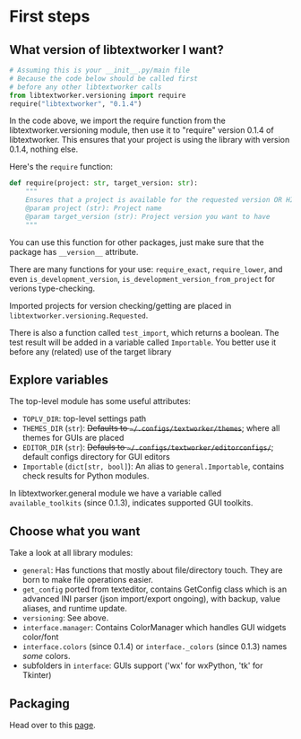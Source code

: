 # First steps

## What version of libtextworker I want?

```python
# Assuming this is your __init__.py/main file
# Because the code below should be called first
# before any other libtextworker calls
from libtextworker.versioning import require
require("libtextworker", "0.1.4")
```

In the code above, we import the require function from the libtextworker.versioning module, then use it to "require" version 0.1.4 of libtextworker. This ensures that your project is using the library with version 0.1.4, nothing else.

Here's the ```require``` function:

```python
def require(project: str, target_version: str):
	"""
	Ensures that a project is available for the requested version OR HIGHER.
	@param project (str): Project name
	@param target_version (str): Project version you want to have
	"""
```

You can use this function for other packages, just make sure that the package has `__version__` attribute.

There are many functions for your use: `require_exact`, `require_lower`, and even `is_development_version`, `is_development_version_from_project` for verions type-checking.

Imported projects for version checking/getting are placed in `libtextworker.versioning.Requested`.

There is also a function called `test_import`, which returns a boolean. The test result will be added in a variable called `Importable`. You better use it before any (related) use of the target library

## Explore variables

The top-level module has some useful attributes:

* `TOPLV_DIR`: top-level settings path
* `THEMES_DIR` (`str`): ~~Defaults to ```~/.configs/textworker/themes```~~; where all themes for GUIs are placed
* `EDITOR_DIR` (`str`): ~~Defauls to ```~/.configs/textworker/editorconfigs/```~~; default configs directory for GUI editors
* `Importable` (`dict[str, bool]`): An alias to ```general.Importable```, contains check results for Python modules.

In libtextworker.general module we have a variable called `available_toolkits` (since 0.1.3), indicates supported GUI toolkits.

## Choose what you want

Take a look at all library modules:

* ```general```: Has functions that mostly about file/directory touch. They are born to make file operations easier.
* ```get_config``` ported from texteditor, contains GetConfig class which is an advanced INI parser (json import/export ongoing), with backup, value aliases, and runtime update.
* ```versioning```: See above.
* ```interface.manager```: Contains ColorManager which handles GUI widgets color/font
* `interface.colors` (since 0.1.4) or `interface._colors` (since 0.1.3) names *some* colors.
* subfolders in ```interface```: GUIs support ('wx' for wxPython, 'tk' for Tkinter)

## Packaging

Head over to this [page](packaging.md).